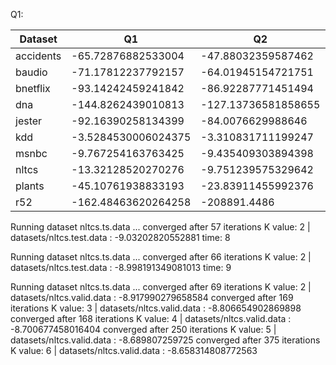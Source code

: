 Q1:

| Dataset |  Q1 | Q2 | K = 2 |
| ------- | ----- | ---- | ---- |
| accidents | -65.72876882533004 | -47.88032359587462 | -45.9940346340228 |
| baudio | -71.17812237792157 | -64.01945154721751 | -60.74120003377721 | 
| bnetflix | -93.14242459241842 | -86.92287771451494 | -85.35551878947804 | 
| dna | -144.8262439010813 | -127.13736581858655 | 
| jester | -92.16390258134399 | -84.0076629988646 |
| kdd | -3.5284530006024375 | -3.310831711199247 |
| msnbc | -9.767254163763425 | -9.435409303894398 | -9.307863509510595 | 
| nltcs | -13.32128520270276 | -9.751239575329642 |  -9.143016581684066 |
| plants | -45.10761938833193 | -23.83911455992376 | 
| r52 | -162.48463620264258 | -208891.4486 |


Running dataset nltcs.ts.data ...
converged after 57 iterations
K value: 2 | datasets/nltcs.test.data : -9.03202820552881
time: 8


Running dataset nltcs.ts.data ...
converged after 66 iterations
K value: 2 | datasets/nltcs.test.data : -8.998191349081013
time: 9


Running dataset nltcs.ts.data ...
converged after 69 iterations
K value: 2 | datasets/nltcs.valid.data : -8.917990279658584
converged after 169 iterations
K value: 3 | datasets/nltcs.valid.data : -8.806654902869898
converged after 168 iterations
K value: 4 | datasets/nltcs.valid.data : -8.700677458016404
converged after 250 iterations
K value: 5 | datasets/nltcs.valid.data : -8.689807259725
converged after 375 iterations
K value: 6 | datasets/nltcs.valid.data : -8.658314808772563
